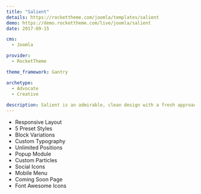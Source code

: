 ```yaml
---
title: "Salient"
details: https://rockettheme.com/joomla/templates/salient
demo: https://demo.rockettheme.com/live/joomla/salient
date: 2017-09-15

cms: 
  - Joomla

provider: 
  - RocketTheme

theme_framework: Gantry

archetype:
  - Advocate
  - Creative
  
description: Salient is an admirable, clean design with a fresh approach for the ever-changing Web. Integrated with the modern Gantry 5 template framework, it is infinitely customizable, incredibly powerful, and remarkably simple. Download it today!
---
```


* Responsive Layout
* 5 Preset Styles
* Block Variations
* Custom Typography
* Unlimited Positions
* Popup Module
* Custom Particles
* Social Icons
* Mobile Menu
* Coming Soon Page
* Font Awesome Icons	